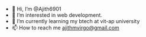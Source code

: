 - 👋 Hi, I’m @Ajith6901
- 👀 I’m interested in web development.
- 🌱 I’m currently learning my btech at vit-ap university
- 📫 How to reach me ajithmvirgo@gmail.com

<!---
Ajith6901/Ajith6901 is a ✨ special ✨ repository because its `README.md` (this file) appears on your GitHub profile.
You can click the Preview link to take a look at your changes.
--->
